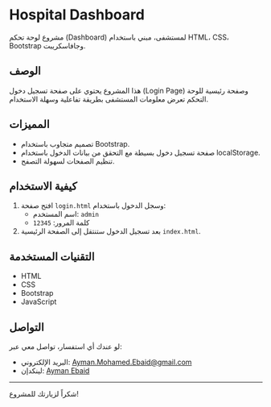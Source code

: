 # Hospital Dashboard

مشروع لوحة تحكم (Dashboard) لمستشفى، مبني باستخدام HTML، CSS، Bootstrap وجافاسكريبت.

## الوصف

هذا المشروع يحتوي على صفحة تسجيل دخول (Login Page) وصفحة رئيسية للوحة التحكم تعرض معلومات المستشفى بطريقة تفاعلية وسهلة الاستخدام.

## المميزات

- تصميم متجاوب باستخدام Bootstrap.
- صفحة تسجيل دخول بسيطة مع التحقق من بيانات الدخول باستخدام localStorage.
- تنظيم الصفحات لسهولة التصفح.

## كيفية الاستخدام

1. افتح صفحة `login.html` وسجل الدخول باستخدام:
   - اسم المستخدم: `admin`
   - كلمة المرور: `12345`
2. بعد تسجيل الدخول ستنتقل إلى الصفحة الرئيسية `index.html`.

## التقنيات المستخدمة

- HTML
- CSS
- Bootstrap
- JavaScript

## التواصل

لو عندك أي استفسار، تواصل معي عبر:

- البريد الإلكتروني: [Ayman.Mohamed.Ebaid@gmail.com](mailto:Ayman.Mohamed.Ebaid@gmail.com)
- لينكدإن: [Ayman Ebaid](https://www.linkedin.com/in/ayman-mohamed-711031357)

---

شكراً لزيارتك للمشروع!
